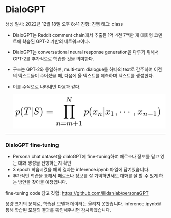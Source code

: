# DialoGPT

생성 일시: 2022년 12월 18일 오후 8:41
진행: 진행
태그: class

- DialoGPT는 Reddit comment chain에서 추출된 1억 4천 7백만 개 대화형 코멘트에 학습된 GPT-2 기반의 네트워크이다.
- DialoGPT는 conversational neural response generation을 다루기 위해서 GPT-2를 추가적으로 학습한 것을 의미한다.
- 구조는 GPT-2와 동일하며, multi-turn dialogue를 하나의 text로 간주하여 이전의 텍스트들이 주어졌을 때, 다음에 올 텍스트를 예측하며 텍스트를 생성한다.
- 이를 수식으로 나타내면 다음과 같다.
  
    ![Untitled](images/Untitled.png)
    

---

### DialoGPT fine-tuning

- Persona chat dataset을 dialoGPT에 fine-tuning하여 페르소나 정보를 담고 있는 대화 생성을 진행하는지 확인
- 3 epoch 학습시켰을 때의 결과는 inference.ipynb 파일에 담겨있습니다.
- 추가적인 학습을 통해서 페르소나 정보를 잘 기억하면서도 대화를 잘 할 수 있게 하는 방안을 찾아볼 예정입니다.



fine-tuning code 참고 깃헙: https://github.com/illidanlab/personaGPT

용량 크기의 문제로, 학습된 모델과 데이터는 올리지 못했습니다. inference.ipynb을 통해 학습된 모델의 결과를 확인해주시면 감사하겠습니다.